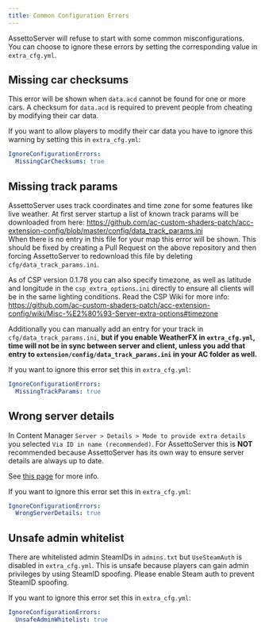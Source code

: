 ```yaml
---
title: Common Configuration Errors
---
```

AssettoServer will refuse to start with some common misconfigurations. You can choose to ignore these errors by setting the corresponding value in `extra_cfg.yml`.

## Missing car checksums
This error will be shown when `data.acd` cannot be found for one or more cars. A checksum for `data.acd` is required to prevent people from cheating by modifying their car data.

If you want to allow players to modify their car data you have to ignore this warning by setting this in `extra_cfg.yml`:
```yaml
IgnoreConfigurationErrors:
  MissingCarChecksums: true
```

## Missing track params
AssettoServer uses track coordinates and time zone for some features like live weather. At first server startup a list of known track params will be downloaded from here: https://github.com/ac-custom-shaders-patch/acc-extension-config/blob/master/config/data_track_params.ini  
When there is no entry in this file for your map this error will be shown. This should be fixed by creating a Pull Request on the above repository and then forcing AssettoServer to redownload this file by deleting `cfg/data_track_params.ini`.

As of CSP version 0.1.78 you can also specify timezone, as well as latitude and longitude in the `csp_extra_options.ini` directly to ensure all clients will be in the same lighting conditions. Read the CSP Wiki for more info: https://github.com/ac-custom-shaders-patch/acc-extension-config/wiki/Misc-%E2%80%93-Server-extra-options#timezone

Additionally you can manually add an entry for your track in `cfg/data_track_params.ini`, **but if you enable WeatherFX in `extra_cfg.yml`, time will not be in sync between server and client, unless you add that entry to `extension/config/data_track_params.ini` in your AC folder as well.**

If you want to ignore this error set this in `extra_cfg.yml`:
```yaml
IgnoreConfigurationErrors:
  MissingTrackParams: true
```

## Wrong server details
In Content Manager `Server > Details > Mode to provide extra details` you selected `Via ID in name (recommended)`. For AssettoServer this is **NOT** recommended because AssettoServer has its own way to ensure server details are always up to date.

See [this page](/docs/misc/server-details) for more info.

If you want to ignore this error set this in `extra_cfg.yml`:
```yaml
IgnoreConfigurationErrors:
  WrongServerDetails: true
```

## Unsafe admin whitelist
There are whitelisted admin SteamIDs in `admins.txt` but `UseSteamAuth` is disabled in `extra_cfg.yml`. This is unsafe because players can gain admin privileges by using SteamID spoofing. Please enable Steam auth to prevent SteamID spoofing.

If you want to ignore this error set this in `extra_cfg.yml`:
```yaml
IgnoreConfigurationErrors:
  UnsafeAdminWhitelist: true
```
